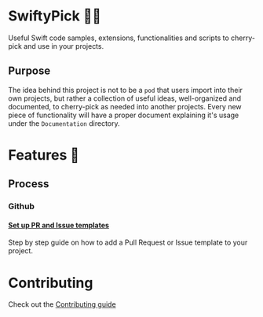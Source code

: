 # SwiftyPick 🦅🍒

Useful Swift code samples, extensions, functionalities and scripts to cherry-pick and use in your projects.

## Purpose

The idea behind this project is not to be a `pod` that users import into their own projects, but rather a collection of useful ideas, well-organized and documented, to cherry-pick as needed into another projects.
Every new piece of functionality will have a proper document explaining it's usage under the `Documentation` directory.

# Features 🚀

<!-- Comment block
## Code

### Extensions

### Features

### Networking

### UI
-->

## Process

### Github

#### [Set up PR and Issue templates](Documentation/GithubTemplates.md)
Step by step guide on how to add a Pull Request or Issue template to your project.

<!-- ### Scripts -->

# Contributing

Check out the [Contributing guide](.github/CONTRIBUTING.md)
